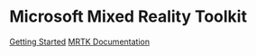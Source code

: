 # Microsoft Mixed Reality Toolkit

[Getting Started](https://docs.microsoft.com/windows/mixed-reality/develop/unity/mrtk-getting-started)
[MRTK Documentation](https://docs.microsoft.com/windows/mixed-reality/mrtk-unity)
